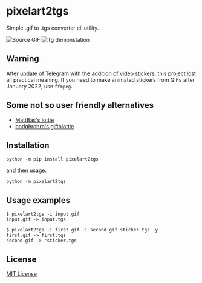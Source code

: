 # pixelart2tgs

Simple .gif to .tgs converter cli utility.

![Source GIF](https://github.com/sliva0/pixelart2tgs/raw/master/images/ralsei.gif)
![Tg demonstation](https://github.com/sliva0/pixelart2tgs/raw/master/images/tg.gif)


## Warning

After [update of Telegram with the addition of video stickers][UPD], this project lost all practical meaning. If you need to make animated stickers from GIFs after January 2022, use `ffmpeg`.

[UPD]: https://telegram.org/blog/video-stickers-better-reactions


## Some not so user friendly alternatives

 - [MattBas's lottie](https://pypi.org/project/lottie/)
 - [bodqhrohro's giftolottie](https://github.com/bodqhrohro/giftolottie)


## Installation

``` console
python -m pip install pixelart2tgs
```

and then usage:

``` console
python -m pixelart2tgs
```


## Usage examples

``` console
$ pixelart2tgs -i input.gif
input.gif -> input.tgs
```

``` console
$ pixelart2tgs -i first.gif -i second.gif sticker.tgs -y
first.gif -> first.tgs
second.gif -> "sticker.tgs
```

## License

[MIT License](LICENSE.txt)
